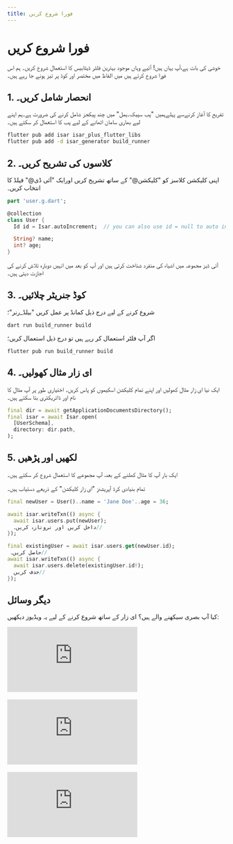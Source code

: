 ```yaml
---
title: فورا شروع کریں
---
```


  # فورا شروع کریں 

خوشی کی بات ہے،آپ یہاں ہیں! آئیے وہاں موجود بہترین فلٹر ڈیٹابیس کا استعمال شروع کریں۔
ہم اس فورا شروع کرتے ہیں میں الفاظ میں مختصر اور کوڈ پر تیز ہونے جا رہے ہیں۔

## 1. انحصار شامل کریں۔
تفریح کا آغاز کرنےسے پہلےہمیں "پب سپیک۔یمل" میں چند پیکجز شامل کرنے کی ضرورت ہے۔ہم اپنے لیے بھاری سامان اٹھانے کے لیے پب کا استعمال کر سکتے ہیں۔

```bash
flutter pub add isar isar_plus_flutter_libs
flutter pub add -d isar_generator build_runner
```

## 2. کلاسوں کی تشریح کریں۔

اپنی کلیکشن کلاسز کو "کلیکشن@" کے ساتھ تشریح کریں اورایک "آئی ڈی@" فیلڈ کا انتخاب کریں۔

```dart
part 'user.g.dart';

@collection
class User {
  Id id = Isar.autoIncrement;  // you can also use id = null to auto increment

  String? name;
  int? age;
}
```

آئی ڈیز مجموعہ میں اشیاء کی منفرد شناخت کرتی ہیں اور آپ کو بعد میں انہیں دوبارہ تلاش کرنے کی اجازت دیتی ہیں۔

## 3. کوڈ جنریٹر چلائیں۔

شروع کرنے کے لیے درج ذیل کمانڈ پر عمل کریں "بیلڈ_رنر"؛

```
dart run build_runner build
```

اگر آپ فلٹر استعمال کر رہے ہیں تو درج ذیل استعمال کریں؛

```
flutter pub run build_runner build
```

## 4. ای زار مثال کھولیں۔

   ایک نیا ای زار مثال کھولیں اور اپنے تمام کلیکشن اسکیموں کو پاس کریں۔ اختیاری طور پر آپ مثال کا نام اور ڈائریکٹری بتا سکتے ہیں۔

```dart
final dir = await getApplicationDocumentsDirectory();
final isar = await Isar.open(
  [UserSchema],
  directory: dir.path,
);
```

## 5. لکھیں اور پڑھیں

ایک بار آپ کا مثال کھلنے کے بعد، آپ مجموعے کا استعمال شروع کر سکتے ہیں۔

  تمام بنیادی کرڈ آپریشنز "ای زار کلیکشن"  کے ذریعے دستیاب ہیں۔


```dart
final newUser = User()..name = 'Jane Doe'..age = 36;

await isar.writeTxn(() async {
  await isar.users.put(newUser);
  داخل کریں اور تروتازہ کریں۔//
});

final existingUser = await isar.users.get(newUser.id);
 حاصل کریں۔//
await isar.writeTxn(() async {
  await isar.users.delete(existingUser.id!);
  حذف کریں//
});
```

## دیگر وسائل

کیا آپ بصری سیکھنے والے ہیں؟ ای زار کے ساتھ شروع کرنے کے لیے یہ ویڈیوز دیکھیں:
<div class="video-block">
  <iframe max-width=100% height=auto src="https://www.youtube.com/embed/CwC9-a9hJv4" title="Isar Database" frameborder="0" allow="accelerometer; clipboard-write; encrypted-media; gyroscope; picture-in-picture" allowfullscreen></iframe>
</div>
<br>
<div class="video-block">
  <iframe max-width=100% height=auto src="https://www.youtube.com/embed/videoseries?list=PLKKf8l1ne4_hMBtRykh9GCC4MMyteUTyf" title="Isar Database" frameborder="0" allow="accelerometer; clipboard-write; encrypted-media; gyroscope; picture-in-picture" allowfullscreen></iframe>
</div>
<br>
<div class="video-block">
  <iframe max-width=100% height=auto src="https://www.youtube.com/embed/pdKb8HLCXOA " title="Isar Database" frameborder="0" allow="accelerometer; clipboard-write; encrypted-media; gyroscope; picture-in-picture" allowfullscreen></iframe>
</div>
